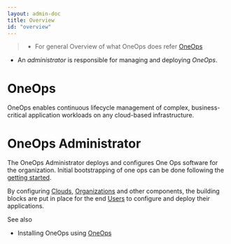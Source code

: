 ```yaml
---
layout: admin-doc
title: Overview
id: "overview"
---
```

> * For general Overview of what OneOps does refer [OneOps](http://oneops.com/about.html)
 * An *administrator* is responsible for managing and deploying *OneOps*.

# OneOps
OneOps enables continuous lifecycle management of complex, business-critical application workloads on any cloud-based
infrastructure.

# OneOps Administrator

The OneOps Administrator deploys and configures  One Ops software for the organization. Initial bootstrapping of one ops can be done following the [getting started][].

By configuring [Clouds][], [Organizations][] and other components, the building blocks are put in place
for the end [Users][] to configure  and deploy their applications.

See also

* Installing OneOps using [OneOps](/documentation/admin/references/oneops-manages-oneops.html)

[getting started]: /documentation/admin/getting-started/index.html
[Clouds]: /documentation/user/key-concepts/#clouds
[key concepts]: /documentation/user/key-concepts/index.html
[Organizations]: /documentation/user/key-concepts/#organization
[Users]: /documentation/user.html
